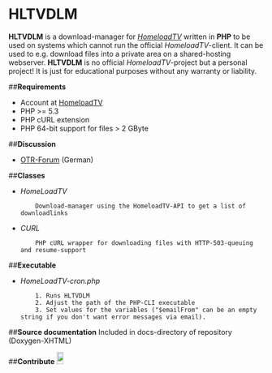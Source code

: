 HLTVDLM
=======

<b>HLTVDLM</b> is a download-manager for <a href="http://www.homeloadtv.com/" alt="HomeloadTV"><i>HomeloadTV</i></a> written in <b>PHP</b> to be used on systems which cannot run the official <i>HomeloadTV</i>-client.
It can be used to e.g. download files into a private area on a shared-hosting webserver.
<b>HLTVDLM</b> is no official <i>HomeloadTV</i>-project but a personal project! It is just for educational purposes without any warranty or liability.

##**Requirements**
* Account at [HomeloadTV](http://www.homeloadtv.com/)
* PHP >= 5.3
* PHP cURL extension
* PHP 64-bit support for files > 2 GByte

##**Discussion**
* [OTR-Forum](http://www.otrforum.com/showthread.php?62869-Api&p=348681#post348681) (German)

##**Classes**
* _HomeLoadTV_

          Download-manager using the HomeloadTV-API to get a list of downloadlinks
* _CURL_

          PHP cURL wrapper for downloading files with HTTP-503-queuing and resume-support

##**Executable**
* _HomeLoadTV-cron.php_

          1. Runs HLTVDLM
          2. Adjust the path of the PHP-CLI executable
          3. Set values for the variables ("$emailFrom" can be an empty string if you don't want error messages via email).


##**Source documentation**
  Included in docs-directory of repository (Doxygen-XHTML)

##**Contribute**
<a href="https://flattr.com/submit/auto?user_id=renne&url=http://renneb.github.io/HLTVDLM&title=HLTVDLM&language=PHP&tags=github&category=software"><img src="http://api.flattr.com/button/flattr-badge-large.png" height="24em" width="16%"/></a>
